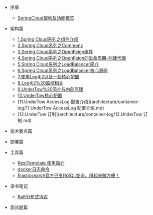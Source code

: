 <!-- 左侧目录 -->
* 序章
  * [SpringCloud架构及功能概览](architecture/1.Spring%20Cloud系列之组件介绍.md)
  
* 架构篇
  * [1.Spring Cloud系列之组件介绍](architecture/1.Spring%20Cloud系列之组件介绍.md)
  * [2.Spring Cloud系列之Commons](architecture/2.Spring%20Cloud系列之Commons.md)
  * [3.Spring Cloud系列之OpenFeign组件](architecture/3.Spring%20Cloud系列之OpenFeign组件.md)
  * [4.Spring Cloud系列之OpenFeign的生命周期-创建代理](architecture/4.Spring%20Cloud系列之OpenFeign的生命周期-创建代理.md)
  * [5.Spring Cloud系列之LoadBalancer简介](architecture/5.Spring%20Cloud系列之LoadBalancer简介.md)
  * [6.Spring Cloud系列之LoadBalancer核心源码](architecture/6.Spring%20Cloud系列之LoadBalancer核心源码.md)
  * [7.使用Log4j2以及一些核心配置](architecture/container-log/7.使用Log4j2以及一些核心配置.md)
  * [8.Log4j2%20监控相关](architecture/container-log/8.Log4j2%20监控相关.md)
  * [9.UnderTow%20简介与内部原理](architecture/container-log/9.UnderTow%20简介与内部原理.md)
  * [10.UnderTow核心配置](architecture/container-log/10.UnderTow核心配置.md)
  * [11.UnderTow AccessLog 配置介绍](architecture/container-log/11.UnderTow AccessLog 配置介绍.md)
  * [12.UnderTow 订制](architecture/container-log/12.UnderTow 订制.md)

 
* 技术要点篇
  
* 部署篇
 
* 工具篇
  * [RestTemplate 使用简介](tools/restTemplate.md)
  * [docker日志命令](tools/docker日志命令.md)
  * [Elasticsearch官方已支持SQL查询，用起来贼方便！](tools/Elasticsearch使用SQL查询.md)
* 读书笔记
  * [Raft分布式协议](notes/Raft分布式协议.md)

* 面试题篇